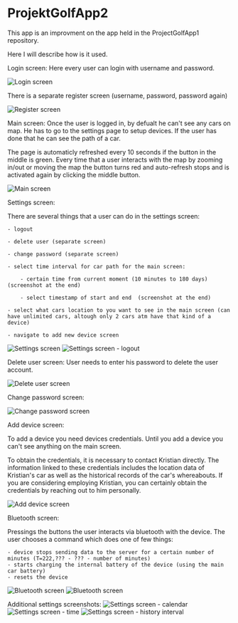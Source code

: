 # ProjektGolfApp2

This app is an improvment on the app held in the ProjectGolfApp1 repository.

Here I will describe how is it used.

Login screen:
Here every user can login with username and password.

![Login screen](/screenshots/PG2_login.jpg)

There is a separate register screen (username, password, password again)

![Register screen](/screenshots/PG2_register.jpg)

Main screen:
Once the user is logged in, by defualt he can't see any cars on map. He has to go to the settings page to setup devices.
If the user has done that he can see the path of a car.

The page is automaticly refreshed every 10 seconds if the button in the middle is green.
Every time that a user interacts with the map by zooming in/out or moving the map the button turns red and auto-refresh stops and is activated again by clicking the middle button.

![Main screen](/screenshots/PG2_main.jpg)


Settings screen:

There are several things that a user can do in the settings screen:

    - logout
    
    - delete user (separate screen)
   
    - change password (separate screen)
    
    - select time interval for car path for the main screen:
    
        - certain time from current moment (10 minutes to 180 days) (screenshot at the end)
        
        - select timestamp of start and end  (screenshot at the end)
   
    - select what cars location to you want to see in the main screen (can have unlimited cars, altough only 2 cars atm have that kind of a device)
    
    - navigate to add new device screen    

![Settings screen](/screenshots/PG2_settings.jpg)
![Settings screen - logout](/screenshots/PG2_logout.jpg)


Delete user screen:
User needs to enter his password to delete the user account.

![Delete user screen](/screenshots/PG2_deleteUser.jpg)


Change password screen:

![Change password screen](/screenshots/PG2_chPASS.jpg)


Add device screen:

To add a device you need devices credentials. Until you add a device you can't see anything on the main screen.

To obtain the credentials, it is necessary to contact Kristian directly.
The information linked to these credentials includes the location data of Kristian's car as well as the historical records of the car's whereabouts.
If you are considering employing Kristian, you can certainly obtain the credentials by reaching out to him personally.

![Add device screen](/screenshots/PG2_addDevice.jpg)

Bluetooth screen:

Pressings the buttons the user interacts via bluetooth with the device.
The user chooses a command which does one of few things:

    - device stops sending data to the server for a certain number of minutes (T=222,??? - ??? - number of minutes)
    - starts charging the internal battery of the device (using the main car battery)
    - resets the device

![Bluetooth screen](/screenshots/PG2_bluetooth.jpg)
![Bluetooth screen](/screenshots/PG2_bluetooth_selectCommand.jpg)










Additional settings screenshots:
![Settings screen - calendar](/screenshots/PG2_settings_calendar.jpg)
![Settings screen - time](/screenshots/PG2_settings_time.jpg)
![Settings screen - history interval](/screenshots/PG2_bluetooth_selectCommand.jpg)






